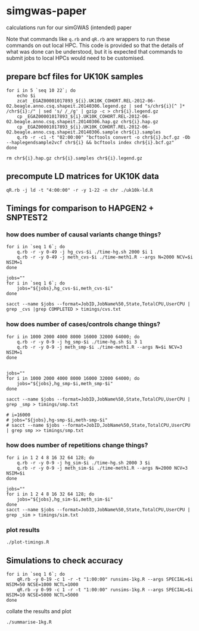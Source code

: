 # simgwas-paper
calculations run for our simGWAS (intended) paper

Note that commands like `q.rb` and `qR.rb` are wrappers to run these commands on out local HPC.  This code is provided so that the details of what was done can be understood, but it is expected that commands to submit jobs to local HPCs would need to be customised.

## prepare bcf files for UK10K samples
```{sh}
for i in 5 `seq 10 22`; do
    echo $i
    zcat _EGAZ00001017893_${i}.UK10K_COHORT.REL-2012-06-02.beagle.anno.csq.shapeit.20140306.legend.gz | sed "s/chr${i}[^ ]*  /chr${i}:/" | sed 's/ /_/g' | gzip -c > chr${i}.legend.gz
    cp _EGAZ00001017893_${i}.UK10K_COHORT.REL-2012-06-02.beagle.anno.csq.shapeit.20140306.hap.gz chr${i}.hap.gz
    cp _EGAZ00001017893_${i}.UK10K_COHORT.REL-2012-06-02.beagle.anno.csq.shapeit.20140306.sample chr${i}.samples
    q.rb -r -c1 -t "02:00:00" "bcftools convert -o chr${i}.bcf.gz -Ob  --haplegendsample2vcf chr${i} && bcftools index chr${i}.bcf.gz"
done

rm chr${i}.hap.gz chr${i}.samples chr${i}.legend.gz

```

## precompute LD matrices for UK10K data
```{sh}
qR.rb -j ld -t "4:00:00" -r -y 1-22 -n chr ./uk10k-ld.R
```

## Timings for comparison to HAPGEN2 + SNPTEST2

### how does number of causal variants change things?
```{sh}
for i in `seq 1 6`; do
    q.rb -r -y 0-49 -j hg_cvs-$i ./time-hg.sh 2000 $i 1
    q.rb -r -y 0-49 -j meth_cvs-$i ./time-meth1.R --args N=2000 NCV=$i NSIM=1
done

jobs=""
for i in `seq 1 6`; do
    jobs="${jobs},hg_cvs-$i,meth_cvs-$i"
done

sacct --name $jobs --format=JobID,JobName%50,State,TotalCPU,UserCPU | grep _cvs |grep COMPLETED > timings/cvs.txt
```

### how does number of cases/controls change things?
```{sh}
for i in 1000 2000 4000 8000 16000 32000 64000; do
    q.rb -r -y 0-9 -j hg_smp-$i ./time-hg.sh $i 3 1
    q.rb -r -y 0-9 -j meth_smp-$i ./time-meth1.R --args N=$i NCV=3 NSIM=1
done


jobs=""
for i in 1000 2000 4000 8000 16000 32000 64000; do
    jobs="${jobs},hg_smp-$i,meth_smp-$i"
done

sacct --name $jobs --format=JobID,JobName%50,State,TotalCPU,UserCPU | grep _smp > timings/smp.txt

# i=16000
# jobs="${jobs},hg-smp-$i,meth-smp-$i"
# sacct --name $jobs --format=JobID,JobName%50,State,TotalCPU,UserCPU | grep smp >> timings/smp.txt
```

### how does number of repetitions change things?
```{sh}
for i in 1 2 4 8 16 32 64 128; do
    q.rb -r -y 0-9 -j hg_sim-$i ./time-hg.sh 2000 3 $i
    q.rb -r -y 0-9 -j meth_sim-$i ./time-meth1.R --args N=2000 NCV=3 NSIM=$i
done

jobs=""
for i in 1 2 4 8 16 32 64 128; do
    jobs="${jobs},hg_sim-$i,meth_sim-$i"
done
sacct --name $jobs --format=JobID,JobName%50,State,TotalCPU,UserCPU | grep _sim > timings/sim.txt

```

### plot results

```{sh}
./plot-timings.R

```

## Simulations to check accuracy

```{sh}
for i in `seq 1 6`; do
    qR.rb -y 0-19 -c 1 -r -t "1:00:00" runsims-1kg.R --args SPECIAL=$i NSIM=50 NCSE=1000 NCTL=1000
    qR.rb -y 0-99 -c 1 -r -t "1:00:00" runsims-1kg.R --args SPECIAL=$i NSIM=10 NCSE=5000 NCTL=5000
done
```

collate the results and plot

```{sh}
./summarise-1kg.R
```


